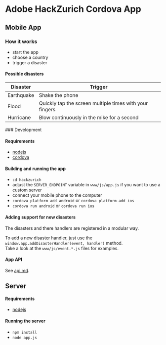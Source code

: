 Adobe HackZurich Cordova App
============================

Mobile App
----------

### How it works
- start the app
- choose a country
- trigger a disaster

#### Possible disasters

Disaster   | Trigger
-----------|--------------------------------------------------------
Earthquake | Shake the phone
Flood      | Quickly tap the screen multiple times with your fingers
Hurricane  | Blow continuously in the mike for a second

### Development

#### Requirements
- [nodejs](https://nodejs.org/en/download/)
- [cordova](https://cordova.apache.org/docs/en/latest/guide/cli/)

#### Building and running the app
- `cd hackzurich`
- adjust the `SERVER_ENDPOINT` variable in `www/js/app.js` if you want to use a custom server
- connect your mobile phone to the computer
- `cordova platform add android` or `cordova platform add ios`
- `cordova run android` or `cordova run ios`

#### Adding support for new disasters
The disasters and there handlers are registered in a modular way.

To add a new disaster handler, just use the `window.app.addDisasterHandler(event, handler)` method.  
Take a look at the `www/js/event.*.js` files for examples.

#### App API

See [api.md](api.md).

Server
------

#### Requirements
- [nodejs](https://nodejs.org/en/download/)

#### Running the server
- `npm install`
- `node app.js`
